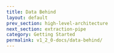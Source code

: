 ```yaml
---
title: Data Behind
layout: default
prev_section: high-level-architecture
next_section: extraction-pipe
category: Getting Started
permalink: v1_2_0-docs/data-behind/
---
```

